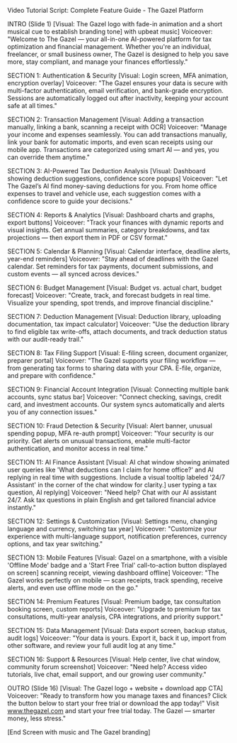 Video Tutorial Script: Complete Feature Guide - The Gazel Platform

INTRO (Slide 1)
[Visual: The Gazel logo with fade-in animation and a short musical cue to establish branding tone] with upbeat music]
Voiceover: "Welcome to The Gazel — your all-in-one AI-powered platform for tax optimization and financial management. Whether you're an individual, freelancer, or small business owner, The Gazel is designed to help you save more, stay compliant, and manage your finances effortlessly."

SECTION 1: Authentication & Security
[Visual: Login screen, MFA animation, encryption overlay]
Voiceover: "The Gazel ensures your data is secure with multi-factor authentication, email verification, and bank-grade encryption. Sessions are automatically logged out after inactivity, keeping your account safe at all times."

SECTION 2: Transaction Management
[Visual: Adding a transaction manually, linking a bank, scanning a receipt with OCR]
Voiceover: "Manage your income and expenses seamlessly. You can add transactions manually, link your bank for automatic imports, and even scan receipts using our mobile app. Transactions are categorized using smart AI — and yes, you can override them anytime."

SECTION 3: AI-Powered Tax Deduction Analysis
[Visual: Dashboard showing deduction suggestions, confidence score popups]
Voiceover: "Let The Gazel’s AI find money-saving deductions for you. From home office expenses to travel and vehicle use, each suggestion comes with a confidence score to guide your decisions."

SECTION 4: Reports & Analytics
[Visual: Dashboard charts and graphs, export buttons]
Voiceover: "Track your finances with dynamic reports and visual insights. Get annual summaries, category breakdowns, and tax projections — then export them in PDF or CSV format."

SECTION 5: Calendar & Planning
[Visual: Calendar interface, deadline alerts, year-end reminders]
Voiceover: "Stay ahead of deadlines with the Gazel calendar. Set reminders for tax payments, document submissions, and custom events — all synced across devices."

SECTION 6: Budget Management
[Visual: Budget vs. actual chart, budget forecast]
Voiceover: "Create, track, and forecast budgets in real time. Visualize your spending, spot trends, and improve financial discipline."

SECTION 7: Deduction Management
[Visual: Deduction library, uploading documentation, tax impact calculator]
Voiceover: "Use the deduction library to find eligible tax write-offs, attach documents, and track deduction status with our audit-ready trail."

SECTION 8: Tax Filing Support
[Visual: E-filing screen, document organizer, preparer portal]
Voiceover: "The Gazel supports your filing workflow — from generating tax forms to sharing data with your CPA. E-file, organize, and prepare with confidence."

SECTION 9: Financial Account Integration
[Visual: Connecting multiple bank accounts, sync status bar]
Voiceover: "Connect checking, savings, credit card, and investment accounts. Our system syncs automatically and alerts you of any connection issues."

SECTION 10: Fraud Detection & Security
[Visual: Alert banner, unusual spending popup, MFA re-auth prompt]
Voiceover: "Your security is our priority. Get alerts on unusual transactions, enable multi-factor authentication, and monitor access in real time."

SECTION 11: AI Finance Assistant
[Visual: AI chat window showing animated user queries like 'What deductions can I claim for home office?' and AI replying in real time with suggestions. Include a visual tooltip labeled '24/7 Assistant' in the corner of the chat window for clarity.] user typing a tax question, AI replying]
Voiceover: "Need help? Chat with our AI assistant 24/7. Ask tax questions in plain English and get tailored financial advice instantly."

SECTION 12: Settings & Customization
[Visual: Settings menu, changing language and currency, switching tax year]
Voiceover: "Customize your experience with multi-language support, notification preferences, currency options, and tax year switching."

SECTION 13: Mobile Features
[Visual: Gazel on a smartphone, with a visible 'Offline Mode' badge and a 'Start Free Trial' call-to-action button displayed on screen] scanning receipt, viewing dashboard offline]
Voiceover: "The Gazel works perfectly on mobile — scan receipts, track spending, receive alerts, and even use offline mode on the go."

SECTION 14: Premium Features
[Visual: Premium badge, tax consultation booking screen, custom reports]
Voiceover: "Upgrade to premium for tax consultations, multi-year analysis, CPA integrations, and priority support."

SECTION 15: Data Management
[Visual: Data export screen, backup status, audit logs]
Voiceover: "Your data is yours. Export it, back it up, import from other software, and review your full audit log at any time."

SECTION 16: Support & Resources
[Visual: Help center, live chat window, community forum screenshot]
Voiceover: "Need help? Access video tutorials, live chat, email support, and our growing user community."

OUTRO (Slide 16)
[Visual: The Gazel logo + website + download app CTA]
Voiceover: "Ready to transform how you manage taxes and finances? Click the button below to start your free trial or download the app today!" Visit www.thegazel.com and start your free trial today. The Gazel — smarter money, less stress."

[End Screen with music and The Gazel branding]

